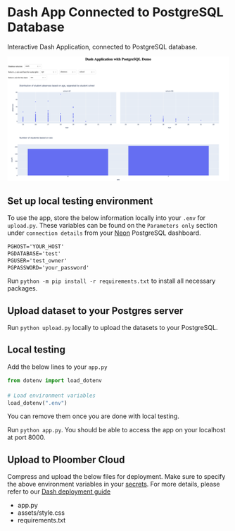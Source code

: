 # Dash App Connected to PostgreSQL Database

Interactive Dash Application, connected to PostgreSQL database.

![](app.png)

## Set up local testing environment
To use the app, store the below information locally into your `.env` for `upload.py`. These variables can be found on the `Parameters only` section under `connection details` from your [Neon](https://console.neon.tech/) PostgreSQL dashboard.
```
PGHOST='YOUR_HOST'
PGDATABASE='test'
PGUSER='test_owner'
PGPASSWORD='your_password'
```

Run `python -m pip install -r requirements.txt` to install all necessary packages.

## Upload dataset to your Postgres server
Run `python upload.py` locally to upload the datasets to your PostgreSQL.

## Local testing
Add the below lines to your `app.py`
```python
from dotenv import load_dotenv

# Load environment variables
load_dotenv(".env")
```

You can remove them once you are done with local testing.

Run `python app.py`. You should be able to access the app on your localhost at port 8000.

## Upload to Ploomber Cloud
Compress and upload the below files for deployment. Make sure to specify the above environment variables in your [secrets](https://docs.cloud.ploomber.io/en/latest/user-guide/secrets.html). For more details, please refer to our [Dash deployment guide](https://docs.cloud.ploomber.io/en/latest/apps/dash.html)
- app.py
- assets/style.css
- requirements.txt
